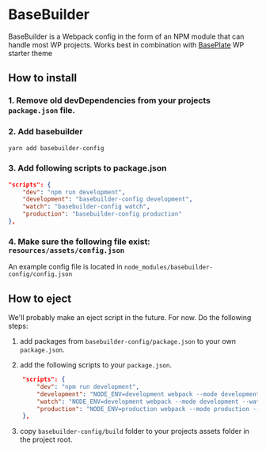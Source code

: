 # BaseBuilder

BaseBuilder is a Webpack config in the form of an NPM module that can handle most WP projects.
Works best in combination with [BasePlate](https://github.com/Levdbas/BasePlate "Check out BasePlate") WP starter theme

## How to install

### 1. Remove old devDependencies from your projects ```package.json``` file.

### 2. Add basebuilder
```bash
yarn add basebuilder-config
```


### 3. Add following scripts to package.json

```json
"scripts": {
    "dev": "npm run development",
    "development": "basebuilder-config development",
    "watch": "basebuilder-config watch",
    "production": "basebuilder-config production"
},
```

### 4. Make sure the following file exist: ```resources/assets/config.json```

An example config file is located in ```node_modules/basebuilder-config/config.json```

## How to eject

We'll probably make an eject script in the future. For now. Do the following steps:

1. add packages from ```basebuilder-config/package.json``` to your own ```package.json```.

2. add the following scripts to your ```package.json```.
```json
    "scripts": {
        "dev": "npm run development",
        "development": "NODE_ENV=development webpack --mode development --config assets/build/webpack.config.js",
        "watch": "NODE_ENV=development webpack --mode development --watch --config assets/build/webpack.config.js",
        "production": "NODE_ENV=production webpack --mode production --config assets/build/webpack.config.js"
    },
```
3. copy ```basebuilder-config/build``` folder to your projects assets folder in the project root.
